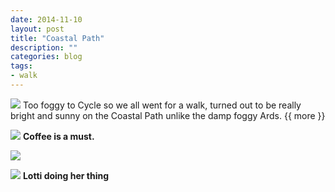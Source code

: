 ```yaml
---
date: 2014-11-10
layout: post
title: "Coastal Path"
description: ""
categories: blog 
tags:
- walk
---
```


![](/images/2014/2014-11-10-coastal-path1.jpg)
Too foggy to Cycle so we all went for a walk, turned out to be really bright and sunny on the Coastal Path unlike the damp foggy Ards.
{{ more }}


![](/images/2014/2014-11-10-coastal-path3.jpg)
**Coffee is a must.**

![](/images/2014/2014-11-10-coastal-path4.jpg)

![](/images/2014/2014-11-10-coastal-path.jpg)
**Lotti doing her thing**
